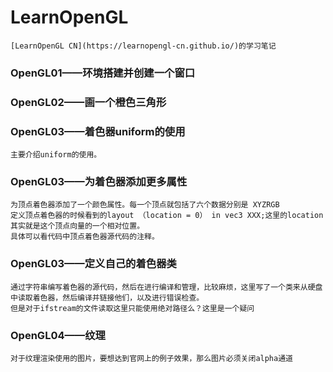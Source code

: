 # LearnOpenGL
    [LearnOpenGL CN](https://learnopengl-cn.github.io/)的学习笔记

### OpenGL01——环境搭建并创建一个窗口
### OpenGL02——画一个橙色三角形
### OpenGL03——着色器uniform的使用
    主要介绍uniform的使用。
### OpenGL03——为着色器添加更多属性
    为顶点着色器添加了一个颜色属性。每一个顶点就包括了六个数据分别是 XYZRGB
    定义顶点着色器的时候看到的layout （location = 0） in vec3 XXX;这里的location其实就是这个顶点向量的一个相对位置。
    具体可以看代码中顶点着色器源代码的注释。
### OpenGL03——定义自己的着色器类
    通过字符串编写着色器的源代码，然后在进行编译和管理，比较麻烦，这里写了一个类来从硬盘中读取着色器，然后编译并链接他们，以及进行错误检查。
    但是对于ifstream的文件读取这里只能使用绝对路径么？这里是一个疑问
### OpenGL04——纹理
    对于纹理渲染使用的图片，要想达到官网上的例子效果，那么图片必须关闭alpha通道
    

